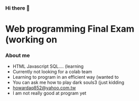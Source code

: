 ### Hi there 👋


# Web programming Final Exam (working on
### About me
* HTML Javascript SQL.... (learning
* Currently not looking for a colab team
* Learning to program in an efficient way (wanted to
* You can ask me how to play dark souls3 (just kidding
* howardaq852@yahoo.com.tw
* I am not really good at program yet

